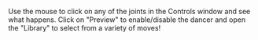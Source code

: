 Use the mouse to click on any of the joints in the Controls window and see what happens. Click on "Preview" to enable/disable the dancer and open the "Library" to select from a variety of moves!